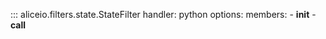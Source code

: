 ::: aliceio.filters.state.StateFilter
    handler: python
    options:
      members:
        - __init__
        - __call__
